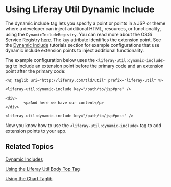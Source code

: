# Using Liferay Util Dynamic Include [](id=using-liferay-util-dynamic-include)

The dynamic include tag lets you specify a point or points in a JSP or theme 
where a developer can inject additional HTML, resources, or functionality, using 
the `DynamicIncludeRegistry`. You can read more about the OSGi Service Registry 
[here](http://docs.spring.io/osgi/docs/current/reference/html/service-registry.html). 
The `key` attribute identifies the extension point. See the 
[Dynamic Include](/develop/tutorials/-/knowledge_base/7-1/dynamic-includes) 
tutorials section for example configurations that use dynamic include extension 
points to inject additional functionality. 

The example configuration below uses the `<liferay-util:dynamic-include>` tag to 
include an extension point before the primary code and an extension point after 
the primary code:

    <%@ taglib uri="http://liferay.com/tld/util" prefix="liferay-util" %>
    
    <liferay-util:dynamic-include key="/path/to/jsp#pre" />
    
    <div>
            <p>And here we have our content</p>
    </div>
    
    <liferay-util:dynamic-include key="/path/to/jsp#post" />
    
Now you know how to use the `<liferay-util:dynamic-include>` tag to add 
extension points to your app. 
    
## Related Topics [](id=related-topics)

[Dynamic Includes](/develop/tutorials/-/knowledge_base/7-1/dynamic-includes)

[Using the Liferay Util Body Top Tag](/develop/tutorials/-/knowledge_base/7-1/using-liferay-util-body-top)

[Using the Chart Taglib](/develop/tutorials/-/knowledge_base/7-1/using-the-chart-taglib-in-your-portlets)
